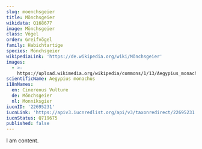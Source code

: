 ```yaml
---
slug: moenchsgeier
title: Mönchsgeier
wikidata: Q168677
image: Mönchsgeier
class: Vögel
order: Greifvögel
family: Habichtartige
species: Mönchsgeier
wikipediaLink: 'https://de.wikipedia.org/wiki/Mönchsgeier'
images:
  - >-
    https://upload.wikimedia.org/wikipedia/commons/1/13/Aegypius_monachus,_Catalan_Pyrenees,_Spain_S4E7659_(25191007486).jpg
scientificName: Aegypius monachus
i18nNames:
  en: Cinereous Vulture
  de: Mönchsgeier
  nl: Monniksgier
iucnID: '22695231'
iucnLink: 'https://apiv3.iucnredlist.org/api/v3/taxonredirect/22695231'
iucnStatus: Q719675
published: false
---
```


I am content.
